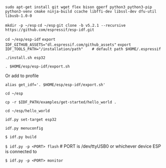 `sudo apt-get install git wget flex bison gperf python3 python3-pip python3-venv cmake ninja-build ccache libffi-dev libssl-dev dfu-util libusb-1.0-0`

`mkdir -p ~/esp`
`cd ~/esp`
`git clone -b v5.2.1 --recursive https://github.com/espressif/esp-idf.git`

`cd ~/esp/esp-idf`
`export IDF_GITHUB_ASSETS="dl.espressif.com/github_assets"`
`export IDF_TOOLS_PATH="/installation/path"    # default path $HOME/.espressif`

`./install.sh esp32`

`. $HOME/esp/esp-idf/export.sh`

Or add to profile

`alias get_idf='. $HOME/esp/esp-idf/export.sh'`

`cd ~/esp`

`cp -r $IDF_PATH/examples/get-started/hello_world .`

`cd ~/esp/hello_world`

`idf.py set-target esp32`

`idf.py menuconfig`

`$ idf.py build`

`$ idf.py -p <PORT> flash`
                                # PORT is /dev/ttyUSB0 or whichever device ESP is connected to

`$ idf.py -p <PORT> monitor`





